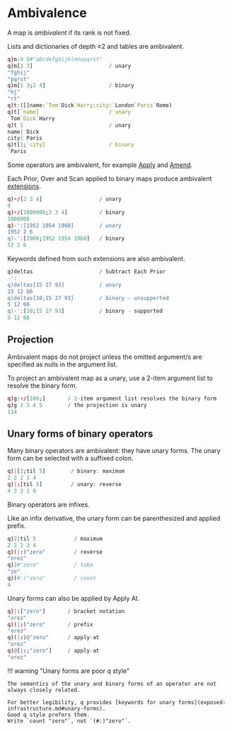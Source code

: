 # Ambivalence




A map is _ambivalent_ if its rank is not fixed.

Lists and dictionaries of depth ≥2 and tables are ambivalent.

```q
q)m:4 5#"abcdefghijklmnopqrst"
q)m[1 3]                        / unary
"fghij"
"pqrst"
q)m[1 3;2 4]                    / binary
"hj"
"rt"
q)t:([]name:`Tom`Dick`Harry;city:`London`Paris`Rome)
q)t[`name]                      / unary
`Tom`Dick`Harry
q)t 1                           / unary
name| Dick
city| Paris
q)t[1;`city]                    / binary
`Paris
```

Some operators are ambivalent, for example [Apply](../ref/apply.md) and [Amend](../ref/amend.md).

Each Prior, Over and Scan applied to binary maps produce ambivalent [extensions](../ref/extenders.md).

```q
q)+/[2 3 4]                  / unary
9
q)+/[1000000;2 3 4]          / binary
1000009
q)-':[1952 1954 1960]        / unary
1952 2 6
q)-':[1900;1952 1954 1960]   / binary
52 2 6
```

Keywords defined from such extensions are also ambivalent.

```q
q)deltas                     / Subtract Each Prior
-':
q)deltas[15 27 93]           / unary
15 12 66
q)deltas[10;15 27 93]        / binary - unsupported
5 12 66
q)-':[10;15 27 93]           / binary - supported
5 12 66
```


## Projection

Ambivalent maps do not project unless the omitted argument/s are specified as nulls in the argument list.

To project an ambivalent map as a unary, use a 2-item argument list to resolve the binary form.

```q
q)g:+/[100;]       / 2-item argument list resolves the binary form
q)g 2 3 4 5        / the projection is unary
114
```


## Unary forms of binary operators

Many binary operators are ambivalent: they have unary forms.
The unary form can be selected with a suffixed colon.

```q
q)|[2;til 5]        / binary: maximum
2 2 2 3 4
q)|:[til 5]         / unary: reverse
4 3 2 1 0
```

Binary operators are infixes.

Like an infix derivative, the unary form can be parenthesized and applied prefix.

```q
q)2|til 5            / maximum
2 2 2 3 4
q)(|:)"zero"         / reverse
"orez"
q)2#"zero"           / take
"ze"
q)(#:)"zero"         / count
4
```

Unary forms can also be applied by Apply At.

```q
q)|:["zero"]       / bracket notation
"orez"
q)(|:)"zero"       / prefix
"orez"
q)(|:)@"zero"      / apply-at
"orez"
q)@[|:;"zero"]     / apply-at
"orez"
```

!!! warning "Unary forms are poor q style"

    The semantics of the unary and binary forms of an operator are not always closely related. 

    For better legibility, q provides [keywords for unary forms](exposed-infrastructure.md#unary-forms).
    Good q style prefers them. 
    Write `count "zero"`, not `(#:)"zero"`. 
